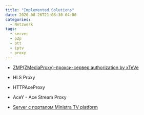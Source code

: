 ```yaml
---
title: "Implemented Solutions"
date: 2020-08-26T21:08:30-04:00
categories:
  - Netzwerk
tags:
  - server
  - p2p
  - ott
  - iptv
  - proxy
---
```


* [ZMP(ZMediaProxy)-прокси-сервер authorization by xTeVe ](http://m-portal.ultima-tv.com:34400/web)

* HLS Proxy

* HTTPAceProxy

* AceY - Ace Stream Proxy

* [Server с порталом Ministra TV platform](http://m-portal.ultima-tv.com/stalker_portal/)



